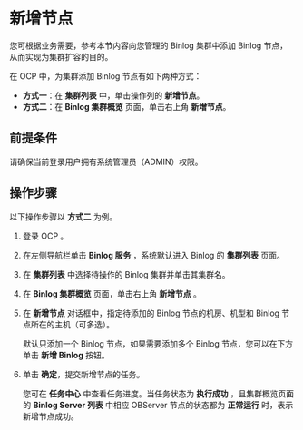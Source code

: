 # 新增节点

您可根据业务需要，参考本节内容向您管理的 Binlog 集群中添加 Binlog 节点，从而实现为集群扩容的目的。

在 OCP 中，为集群添加 Binlog 节点有如下两种方式：

* **方式一**：在 **集群列表** 中，单击操作列的 **新增节点**。
* **方式二**：在 **Binlog 集群概览** 页面，单击右上角 **新增节点**。

## 前提条件

请确保当前登录用户拥有系统管理员（ADMIN）权限。

## 操作步骤

以下操作步骤以 **方式二** 为例。

1. 登录 OCP 。

2. 在左侧导航栏单击 **Binlog 服务** ，系统默认进入 Binlog 的 **集群列表** 页面。

3. 在 **集群列表** 中选择待操作的 Binlog 集群并单击其集群名。

4. 在 **Binlog 集群概览** 页面，单击右上角 **新增节点** 。

5. 在 **新增节点** 对话框中，指定待添加的 Binlog 节点的机房、机型和 Binlog 节点所在的主机（可多选）。

    默认只添加一个 Binlog 节点，如果需要添加多个 Binlog 节点，您可以在下方单击 **新增 Binlog** 按钮。

6. 单击 **确定**，提交新增节点的任务。

   您可在 **任务中心** 中查看任务进度。当任务状态为 **执行成功** ，且集群概览页面的 **Binlog Server 列表** 中相应 OBServer 节点的状态都为 **正常运行** 时，表示新增节点成功。
